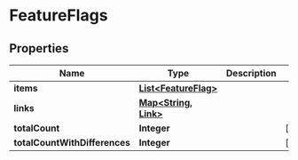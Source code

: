 

# FeatureFlags


## Properties

| Name | Type | Description | Notes |
|------------ | ------------- | ------------- | -------------|
|**items** | [**List&lt;FeatureFlag&gt;**](FeatureFlag.md) |  |  |
|**links** | [**Map&lt;String, Link&gt;**](Link.md) |  |  |
|**totalCount** | **Integer** |  |  [optional] |
|**totalCountWithDifferences** | **Integer** |  |  [optional] |



